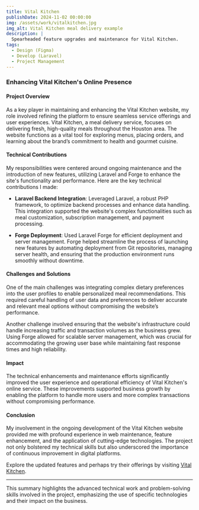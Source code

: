 ```yaml
---
title: Vital Kitchen
publishDate: 2024-11-02 00:00:00
img: /assets/work/vitalkitchen.jpg
img_alt: Vital Kitchen meal delivery example
description: |
  Spearheaded feature upgrades and maintenance for Vital Kitchen.
tags:
  - Design (Figma)
  - Develop (Laravel)
  - Project Management
---
```


### Enhancing Vital Kitchen's Online Presence

#### Project Overview

As a key player in maintaining and enhancing the Vital Kitchen website, my role involved refining the platform to ensure seamless service offerings and user experiences. Vital Kitchen, a meal delivery service, focuses on delivering fresh, high-quality meals throughout the Houston area. The website functions as a vital tool for exploring menus, placing orders, and learning about the brand’s commitment to health and gourmet cuisine.

#### Technical Contributions

My responsibilities were centered around ongoing maintenance and the introduction of new features, utilizing Laravel and Forge to enhance the site's functionality and performance. Here are the key technical contributions I made:

- **Laravel Backend Integration**: Leveraged Laravel, a robust PHP framework, to optimize backend processes and enhance data handling. This integration supported the website's complex functionalities such as meal customization, subscription management, and payment processing.
  
- **Forge Deployment**: Used Laravel Forge for efficient deployment and server management. Forge helped streamline the process of launching new features by automating deployment from Git repositories, managing server health, and ensuring that the production environment runs smoothly without downtime.

#### Challenges and Solutions

One of the main challenges was integrating complex dietary preferences into the user profiles to enable personalized meal recommendations. This required careful handling of user data and preferences to deliver accurate and relevant meal options without compromising the website’s performance.

Another challenge involved ensuring that the website's infrastructure could handle increasing traffic and transaction volumes as the business grew. Using Forge allowed for scalable server management, which was crucial for accommodating the growing user base while maintaining fast response times and high reliability.

#### Impact

The technical enhancements and maintenance efforts significantly improved the user experience and operational efficiency of Vital Kitchen's online service. These improvements supported business growth by enabling the platform to handle more users and more complex transactions without compromising performance.

#### Conclusion

My involvement in the ongoing development of the Vital Kitchen website provided me with profound experience in web maintenance, feature enhancement, and the application of cutting-edge technologies. The project not only bolstered my technical skills but also underscored the importance of continuous improvement in digital platforms.

Explore the updated features and perhaps try their offerings by visiting [Vital Kitchen](https://vitalkitchen.co).

---

This summary highlights the advanced technical work and problem-solving skills involved in the project, emphasizing the use of specific technologies and their impact on the business.